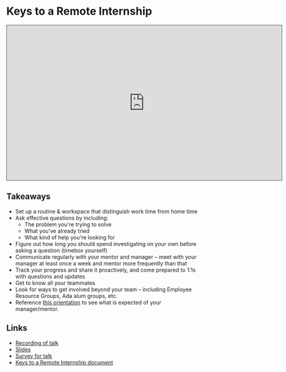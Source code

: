 # Keys to a Remote Internship

<iframe src="https://adaacademy.hosted.panopto.com/Panopto/Pages/Embed.aspx?id=3ff5a99d-cfa5-4803-8041-ace200043ceb&autoplay=false&offerviewer=true&showtitle=true&showbrand=false&start=0&interactivity=all" height="405" width="720" style="border: 1px solid #464646;" allowfullscreen allow="autoplay"></iframe>

## Takeaways
- Set up a routine & workspace that distinguish work time from home time
- Ask effective questions by including:
  * The problem you're trying to solve
  * What you've already tried
  * What kind of help you're looking for
- Figure out how long you should spend investigating on your own before asking a question (timebox yourself)
- Communicate regularly with your mentor and manager – meet with your manager at least once a week and mentor more frequently than that
- Track your progress and share it proactively, and come prepared to 1:1s with questions and updates
- Get to know all your teammates
- Look for ways to get involved beyond your team – including Employee Resource Groups, Ada alum groups, etc.
- Reference [this orientation](https://docs.google.com/presentation/d/1MAwx0hoLY3d2OUa76xwjdqecv_RNcwIMdLiOIXTABhc/edit) to see what is expected of your manager/mentor.  


## Links
- [Recording of talk](https://adaacademy.hosted.panopto.com/Panopto/Pages/Viewer.aspx?id=3ff5a99d-cfa5-4803-8041-ace200043ceb)
- [Slides](https://docs.google.com/presentation/d/1DPu6OTiDcBlr49541fUB3JItxbgOz21Obh5y3VRMP50/edit#slide=id.g8b49b131a0_0_0)
- [Survey for talk](https://docs.google.com/forms/d/e/1FAIpQLSe2gi4oVBEkVEOUQm2zCnFudDHN258Q2KoBNGBX2g6KpdA2PA/viewform?usp=sf_link)
- [Keys to a Remote Internship document](https://docs.google.com/document/d/1GybUp9x0lDXLPY0FaUJcjfz3rRLurMS_xKi7oK65rEA/edit?usp=sharing)
